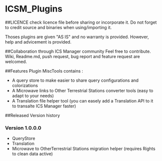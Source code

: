 # ICSM_Plugins

##LICENCE
check licence file before sharing or incorporate it. 
Do not forget to credit source and binaries when using/importing it.

Thoses plugins are given "AS IS" and no warranty is provided. 
However, help and advicement is provided.

##Collaboration through ICS Manager community
Feel free to contribute. Wiki, Readme.md, push request, bug report and feature request are welcomed.

##Features
Plugin MiscTools contains : 
- A query store to make easier to share query configurations and colorizations
- A Microwave links to Other Terrestrial Stations converter tools (easy to adapt to your needs)
- A Translation file helper tool (you can easely add a Translation API to it to transalte ICS Manager faster)

##Released Version history
### Version 1.0.0.0
- QueryStore
- Translation
- Microwave to OtherTerrestrial Stations migration helper (requires Rights to clean data active)
